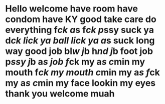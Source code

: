 # Hello welcome have room have condom have KY good take care do everything f*ck a*s f*ck p*ssy suck ya d*ck lick ya ball lick ya a*s suck long way good job bl*w j*b h*nd j*b foot job p*ssy j*b a*s job f*ck my a*s c*min my mouth f*ck my mouth c*min my a*s f*ck my a*s c*min my face lookin my eyes thank you welcome muah
